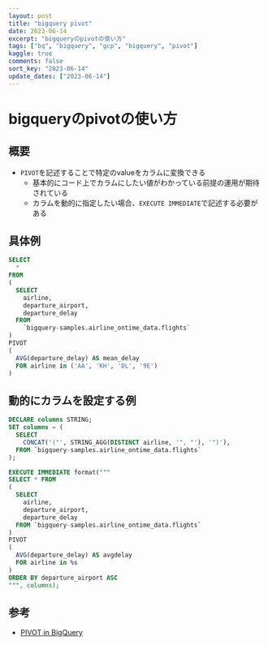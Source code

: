 ```yaml
---
layout: post
title: "bigquery pivot"
date: 2023-06-14
excerpt: "bigqueryのpivotの使い方"
tags: ["bq", "bigquery", "gcp", "bigquery", "pivot"]
kaggle: true
comments: false
sort_key: "2023-06-14"
update_dates: ["2023-06-14"]
---
```


# bigqueryのpivotの使い方

## 概要
 - `PIVOT`を記述することで特定のvalueをカラムに変換できる
   - 基本的にコード上でカラムにしたい値がわかっている前提の運用が期待されている
   - カラムを動的に指定したい場合、`EXECUTE IMMEDIATE`で記述する必要がある

## 具体例

```sql
SELECT
  *
FROM
(
  SELECT 
    airline,
    departure_airport,
    departure_delay
  FROM 
    `bigquery-samples.airline_ontime_data.flights`
)
PIVOT 
(
  AVG(departure_delay) AS mean_delay 
  FOR airline in ('AA', 'KH', 'DL', '9E')
)
```

## 動的にカラムを設定する例

```sql
DECLARE columns STRING;
SET columns = (
  SELECT 
    CONCAT('("', STRING_AGG(DISTINCT airline, '", "'), '")'),
  FROM `bigquery-samples.airline_ontime_data.flights`
);

EXECUTE IMMEDIATE format("""
SELECT * FROM
(
  SELECT 
    airline,
    departure_airport,
    departure_delay
  FROM `bigquery-samples.airline_ontime_data.flights`
)
PIVOT
(
  AVG(departure_delay) AS avgdelay
  FOR airline in %s
)
ORDER BY departure_airport ASC
""", columns);
```

## 参考
 - [PIVOT in BigQuery](https://towardsdatascience.com/pivot-in-bigquery-4eefde28b3be)
